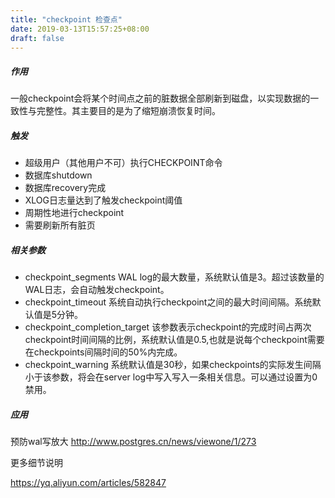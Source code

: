 ```yaml
---
title: "checkpoint 检查点"
date: 2019-03-13T15:57:25+08:00
draft: false
---
```

##### 作用

一般checkpoint会将某个时间点之前的脏数据全部刷新到磁盘，以实现数据的一致性与完整性。其主要目的是为了缩短崩溃恢复时间。

##### 触发

- 超级用户（其他用户不可）执行CHECKPOINT命令
- 数据库shutdown
- 数据库recovery完成
- XLOG日志量达到了触发checkpoint阈值
- 周期性地进行checkpoint
- 需要刷新所有脏页

##### 相关参数

- checkpoint_segments  WAL log的最大数量，系统默认值是3。超过该数量的WAL日志，会自动触发checkpoint。
- checkpoint_timeout  系统自动执行checkpoint之间的最大时间间隔。系统默认值是5分钟。
- checkpoint_completion_target 该参数表示checkpoint的完成时间占两次checkpoint时间间隔的比例，系统默认值是0.5,也就是说每个checkpoint需要在checkpoints间隔时间的50%内完成。
- checkpoint_warning 系统默认值是30秒，如果checkpoints的实际发生间隔小于该参数，将会在server log中写入写入一条相关信息。可以通过设置为0禁用。

##### 应用

预防wal写放大
http://www.postgres.cn/news/viewone/1/273

更多细节说明

https://yq.aliyun.com/articles/582847
